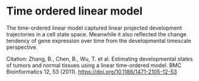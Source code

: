 # Time ordered linear model

The time-ordered linear model captured linear projected development trajectories in a cell state space. Meanwhile it also reflected the change tendency of gene expression over time from the developmental timescale perspective.

Citation: Zhang, B., Chen, B., Wu, T. et al. Estimating developmental states of tumors and normal tissues using a linear time-ordered model. BMC Bioinformatics 12, 53 (2011). https://doi.org/10.1186/1471-2105-12-53
